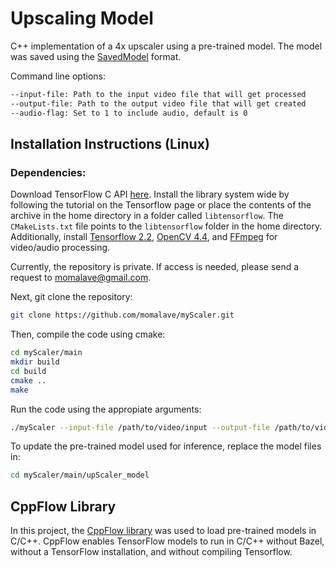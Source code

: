 # Upscaling Model

C++ implementation of a 4x upscaler using a pre-trained model. The model was saved using the [SavedModel](https://www.tensorflow.org/guide/saved_model) format.

Command line options:

```sh
--input-file: Path to the input video file that will get processed
--output-file: Path to the output video file that will get created
--audio-flag: Set to 1 to include audio, default is 0
```

## Installation Instructions (Linux)

### Dependencies:

Download TensorFlow C API [here](https://www.tensorflow.org/install/lang_c). Install the library system wide by following the tutorial on the Tensorflow page or place the contents of the archive in the home directory in a folder called `libtensorflow`. The `CMakeLists.txt` file points to the `libtensorflow` folder in the home directory. Additionally, install [Tensorflow 2.2](https://www.tensorflow.org/install/pip), [OpenCV 4.4](https://docs.opencv.org/trunk/d7/d9f/tutorial_linux_install.html), and [FFmpeg](https://ffmpeg.org/download.html) for video/audio processing.

Currently, the repository is private. If access is needed, please send a request to momalave@gmail.com.

Next, git clone the repository:
```sh
git clone https://github.com/momalave/myScaler.git
```

Then, compile the code using cmake:
```sh
cd myScaler/main
mkdir build
cd build
cmake ..
make
```

Run the code using the appropiate arguments: 
```sh
./myScaler --input-file /path/to/video/input --output-file /path/to/video/out --audio-flag <optional flag to include audio>
```

To update the pre-trained model used for inference, replace the model files in:
```sh
cd myScaler/main/upScaler_model
```

## CppFlow Library

In this project, the [CppFlow library](https://github.com/serizba/cppflow) was used to load pre-trained models in C/C++. CppFlow enables TensorFlow models to run in C/C++ without Bazel, without a TensorFlow installation, and without compiling Tensorflow.
